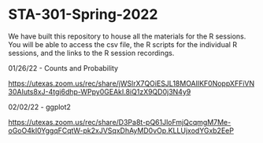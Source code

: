 # STA-301-Spring-2022
We have built this repository to house all the materials for the R sessions. You will be able to access the csv file, the R scripts for the individual R sessions, and the links to the R session recordings.


01/26/22 - Counts and Probability

https://utexas.zoom.us/rec/share/jWSlrX7QOiESJL18MOAIlKF0NoppXFFiVN30AIuts8xJ-4tgi6dhp-WPpy0GEAkI.8iQ1zX9QD0j3N4y9

02/02/22 - ggplot2

https://utexas.zoom.us/rec/share/D3Pa8t-pQ61JloFmjQcqmgM7Me-oGoO4kI0YggqFCqtW-pk2xJVSqxDhAyMD0vOp.KLLUjxodYGxb2EeP
